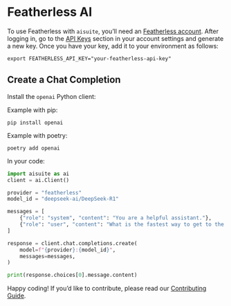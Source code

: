 # Featherless AI

To use Featherless with `aisuite`, you’ll need an [Featherless account](https://featherless.ai/). After logging in, go to the [API Keys](https://featherless.ai/account/api-keys) section in your account settings and generate a new key. Once you have your key, add it to your environment as follows:

```shell
export FEATHERLESS_API_KEY="your-featherless-api-key"
```

## Create a Chat Completion

Install the `openai` Python client:

Example with pip:
```shell
pip install openai
```

Example with poetry:
```shell
poetry add openai
```

In your code:
```python
import aisuite as ai
client = ai.Client()

provider = "featherless"
model_id = "deepseek-ai/DeepSeek-R1"

messages = [
    {"role": "system", "content": "You are a helpful assistant."},
    {"role": "user", "content": "What is the fastest way to get to the airport?"},
]

response = client.chat.completions.create(
    model=f"{provider}:{model_id}",
    messages=messages,
)

print(response.choices[0].message.content)
```

Happy coding! If you’d like to contribute, please read our [Contributing Guide](../CONTRIBUTING.md).
